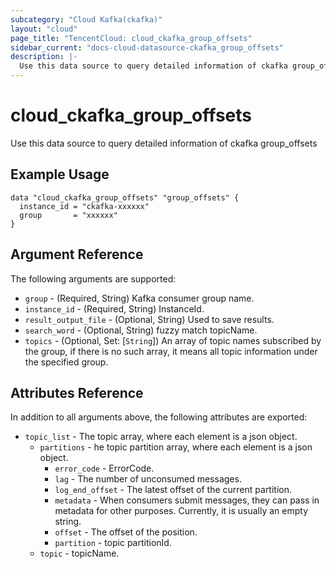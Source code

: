 ```yaml
---
subcategory: "Cloud Kafka(ckafka)"
layout: "cloud"
page_title: "TencentCloud: cloud_ckafka_group_offsets"
sidebar_current: "docs-cloud-datasource-ckafka_group_offsets"
description: |-
  Use this data source to query detailed information of ckafka group_offsets
---
```


# cloud_ckafka_group_offsets

Use this data source to query detailed information of ckafka group_offsets

## Example Usage

```hcl
data "cloud_ckafka_group_offsets" "group_offsets" {
  instance_id = "ckafka-xxxxxx"
  group       = "xxxxxx"
}
```

## Argument Reference

The following arguments are supported:

* `group` - (Required, String) Kafka consumer group name.
* `instance_id` - (Required, String) InstanceId.
* `result_output_file` - (Optional, String) Used to save results.
* `search_word` - (Optional, String) fuzzy match topicName.
* `topics` - (Optional, Set: [`String`]) An array of topic names subscribed by the group, if there is no such array, it means all topic information under the specified group.

## Attributes Reference

In addition to all arguments above, the following attributes are exported:

* `topic_list` - The topic array, where each element is a json object.
  * `partitions` - he topic partition array, where each element is a json object.
    * `error_code` - ErrorCode.
    * `lag` - The number of unconsumed messages.
    * `log_end_offset` - The latest offset of the current partition.
    * `metadata` - When consumers submit messages, they can pass in metadata for other purposes. Currently, it is usually an empty string.
    * `offset` - The offset of the position.
    * `partition` - topic partitionId.
  * `topic` - topicName.


